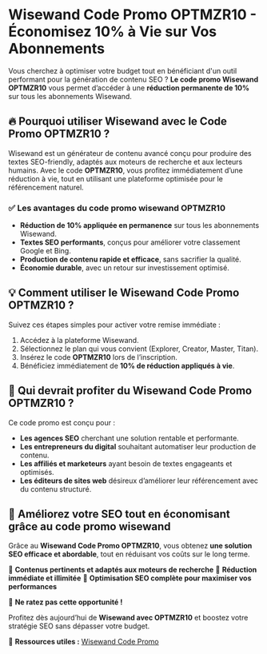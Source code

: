 # Wisewand Code Promo OPTMZR10 - Économisez 10% à Vie sur Vos Abonnements

Vous cherchez à optimiser votre budget tout en bénéficiant d'un outil performant pour la génération de contenu SEO ? **Le code promo Wisewand OPTMZR10** vous permet d’accéder à une **réduction permanente de 10%** sur tous les abonnements Wisewand.

## 🔥 Pourquoi utiliser Wisewand avec le Code Promo OPTMZR10 ?

Wisewand est un générateur de contenu avancé conçu pour produire des textes SEO-friendly, adaptés aux moteurs de recherche et aux lecteurs humains. Avec le code **OPTMZR10**, vous profitez immédiatement d’une réduction à vie, tout en utilisant une plateforme optimisée pour le référencement naturel.

### ✅ Les avantages du code promo wisewand OPTMZR10
- **Réduction de 10% appliquée en permanence** sur tous les abonnements Wisewand.
- **Textes SEO performants**, conçus pour améliorer votre classement Google et Bing.
- **Production de contenu rapide et efficace**, sans sacrifier la qualité.
- **Économie durable**, avec un retour sur investissement optimisé.

## 💡 Comment utiliser le Wisewand Code Promo OPTMZR10 ?

Suivez ces étapes simples pour activer votre remise immédiate :

1. Accédez à la plateforme Wisewand.
2. Sélectionnez le plan qui vous convient (Explorer, Creator, Master, Titan).
3. Insérez le code **OPTMZR10** lors de l’inscription.
4. Bénéficiez immédiatement de **10% de réduction appliqués à vie**.

## 🚀 Qui devrait profiter du Wisewand Code Promo OPTMZR10 ?

Ce code promo est conçu pour :

- **Les agences SEO** cherchant une solution rentable et performante.
- **Les entrepreneurs du digital** souhaitant automatiser leur production de contenu.
- **Les affiliés et marketeurs** ayant besoin de textes engageants et optimisés.
- **Les éditeurs de sites web** désireux d’améliorer leur référencement avec du contenu structuré.

## 📌 Améliorez votre SEO tout en économisant grâce au code promo wisewand

Grâce au **Wisewand Code Promo OPTMZR10**, vous obtenez **une solution SEO efficace et abordable**, tout en réduisant vos coûts sur le long terme.

🔹 **Contenus pertinents et adaptés aux moteurs de recherche**
🔹 **Réduction immédiate et illimitée**
🔹 **Optimisation SEO complète pour maximiser vos performances**

📢 **Ne ratez pas cette opportunité !**

Profitez dès aujourd’hui de **Wisewand avec OPTMZR10** et boostez votre stratégie SEO sans dépasser votre budget.

📌 **Ressources utiles :**
[Wisewand Code Promo](https://github.com/wisewand-code-promo/wisewand-code-promo)
